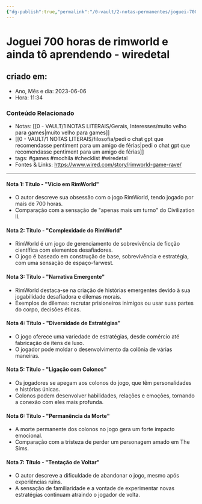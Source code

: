 ```yaml
---
{"dg-publish":true,"permalink":"/0-vault/2-notas-permanentes/joguei-700-horas-de-rimworld-e-ainda-to-aprendendo-wiredetal/","tags":["permanente","games","mochila","checklist","wiredetal"],"dgHomeLink":true,"dgShowLocalGraph":true,"dgShowFileTree":true,"dgEnableSearch":true,"noteIcon":""}
---
```


# Joguei 700 horas de rimworld e ainda tô aprendendo - wiredetal

## criado em: 
-  Ano, Mês e dia: 2023-06-06
- Hora: 11:34

### Conteúdo Relacionado
- Notas: [[0 - VAULT/1 NOTAS LITERAIS/Gerais, Interesses/muito velho para games\|muito velho para games]]
- [[0 - VAULT/1 NOTAS LITERAIS/filosofia/pedi o chat gpt que recomendasse pentiment para um amigo de férias\|pedi o chat gpt que recomendasse pentiment para um amigo de férias]]
- tags: #games #mochila #checklist #wiredetal 
- Fontes & Links: https://www.wired.com/story/rimworld-game-rave/ 
---

#### Nota 1: Título - "Vício em RimWorld"
   - O autor descreve sua obsessão com o jogo RimWorld, tendo jogado por mais de 700 horas.
   - Comparação com a sensação de "apenas mais um turno" do Civilization II.

#### Nota 2: Título - "Complexidade do RimWorld"
   - RimWorld é um jogo de gerenciamento de sobrevivência de ficção científica com elementos desafiadores.
   - O jogo é baseado em construção de base, sobrevivência e estratégia, com uma sensação de espaço-farwest.

#### Nota 3: Título - "Narrativa Emergente"
   - RimWorld destaca-se na criação de histórias emergentes devido à sua jogabilidade desafiadora e dilemas morais.
   - Exemplos de dilemas: recrutar prisioneiros inimigos ou usar suas partes do corpo, decisões éticas.

#### Nota 4: Título - "Diversidade de Estratégias"
   - O jogo oferece uma variedade de estratégias, desde comércio até fabricação de itens de luxo.
   - O jogador pode moldar o desenvolvimento da colônia de várias maneiras.

#### Nota 5: Título - "Ligação com Colonos"
   - Os jogadores se apegam aos colonos do jogo, que têm personalidades e histórias únicas.
   - Colonos podem desenvolver habilidades, relações e emoções, tornando a conexão com eles mais profunda.

#### Nota 6: Título - "Permanência da Morte"
   - A morte permanente dos colonos no jogo gera um forte impacto emocional.
   - Comparação com a tristeza de perder um personagem amado em The Sims.

#### Nota 7: Título - "Tentação de Voltar"
   - O autor descreve a dificuldade de abandonar o jogo, mesmo após experiências ruins.
   - A sensação de familiaridade e a vontade de experimentar novas estratégias continuam atraindo o jogador de volta.
